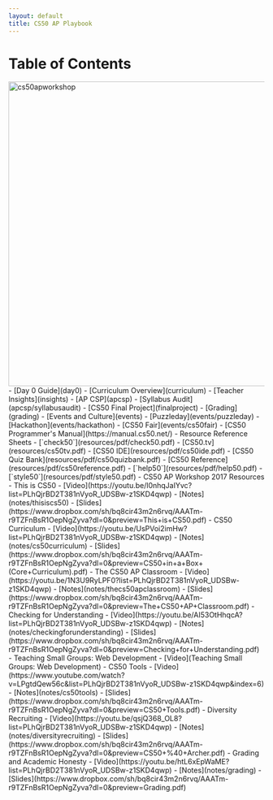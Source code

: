 ```yaml
---
layout: default
title: CS50 AP Playbook
---
```


# Table of Contents

<img src="cs50apworkshop.jpg" alt="cs50apworkshop" width="600" align="right">
- [Day 0 Guide](day0)
- [Curriculum Overview](curriculum)
- [Teacher Insights](insights)
- [AP CSP](apcsp)
    - [Syllabus Audit](apcsp/syllabusaudit)
- [CS50 Final Project](finalproject)
- [Grading](grading)
- [Events and Culture](events)
    - [Puzzleday](events/puzzleday)
    - [Hackathon](events/hackathon)
    - [CS50 Fair](events/cs50fair)
- [CS50 Programmer's Manual](https://manual.cs50.net/)
- Resource Reference Sheets
    - [`check50`](resources/pdf/check50.pdf)
    - [CS50.tv](resources/cs50tv.pdf)
    - [CS50 IDE](resources/pdf/cs50ide.pdf)
    - [CS50 Quiz Bank](resources/pdf/cs50quizbank.pdf)
    - [CS50 Reference](resources/pdf/cs50reference.pdf)
    - [`help50`](resources/pdf/help50.pdf)
    - [`style50`](resources/pdf/style50.pdf)
- CS50 AP Workshop 2017 Resources
  - This is CS50
    - [Video](https://youtu.be/l0nhqJaIYvc?list=PLhQjrBD2T381nVyoR_UDSBw-z1SKD4qwp)
    - [Notes](notes/thisiscs50)
    - [Slides](https://www.dropbox.com/sh/bq8cir43m2n6rvq/AAATm-r9TZFnBsR1OepNgZyva?dl=0&preview=This+is+CS50.pdf)
  - CS50 Curriculum
    - [Video](https://youtu.be/UsPVoi2imHw?list=PLhQjrBD2T381nVyoR_UDSBw-z1SKD4qwp)
    - [Notes](notes/cs50curriculum)
    - [Slides](https://www.dropbox.com/sh/bq8cir43m2n6rvq/AAATm-r9TZFnBsR1OepNgZyva?dl=0&preview=CS50+in+a+Box+(Core+Curriculum).pdf)
  - The CS50 AP Classroom
    - [Video](https://youtu.be/1N3U9RyLPF0?list=PLhQjrBD2T381nVyoR_UDSBw-z1SKD4qwp)
    - [Notes](notes/thecs50apclassroom)
    - [Slides](https://www.dropbox.com/sh/bq8cir43m2n6rvq/AAATm-r9TZFnBsR1OepNgZyva?dl=0&preview=The+CS50+AP+Classroom.pdf)
  - Checking for Understanding
    - [Video](https://youtu.be/AI53OtHhqcA?list=PLhQjrBD2T381nVyoR_UDSBw-z1SKD4qwp)
    - [Notes](notes/checkingforunderstanding)
    - [Slides](https://www.dropbox.com/sh/bq8cir43m2n6rvq/AAATm-r9TZFnBsR1OepNgZyva?dl=0&preview=Checking+for+Understanding.pdf)
  - Teaching Small Groups: Web Development
    - [Video](Teaching Small Groups: Web Development)
  - CS50 Tools
    - [Video](https://www.youtube.com/watch?v=LPgtdQew56c&list=PLhQjrBD2T381nVyoR_UDSBw-z1SKD4qwp&index=6)
    - [Notes](notes/cs50tools)
    - [Slides](https://www.dropbox.com/sh/bq8cir43m2n6rvq/AAATm-r9TZFnBsR1OepNgZyva?dl=0&preview=CS50+Tools.pdf)
  - Diversity Recruiting
    - [Video](https://youtu.be/qsjQ368_OL8?list=PLhQjrBD2T381nVyoR_UDSBw-z1SKD4qwp)
    - [Notes](notes/diversityrecruiting)
    - [Slides](https://www.dropbox.com/sh/bq8cir43m2n6rvq/AAATm-r9TZFnBsR1OepNgZyva?dl=0&preview=CS50+%40+Archer.pdf)
  - Grading and Academic Honesty
    - [Video](https://youtu.be/htL6xEpWaME?list=PLhQjrBD2T381nVyoR_UDSBw-z1SKD4qwp)
    - [Notes](notes/grading)
    - [Slides](https://www.dropbox.com/sh/bq8cir43m2n6rvq/AAATm-r9TZFnBsR1OepNgZyva?dl=0&preview=Grading.pdf)
